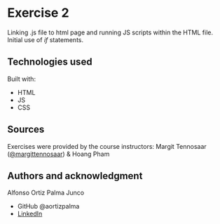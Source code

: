 # Exercise 2

Linking .js file to html page and running JS scripts within the HTML file.
Initial use of *if* statements.

## Technologies used

Built with: 

- HTML
- JS
- CSS

## Sources 
Exercises were provided by the course instructors: Margit Tennosaar ([@margittennosaar](https://github.com/margittennosaar)) & Hoang Pham

## Authors and acknowledgment

Alfonso Ortiz Palma Junco
- GitHub @aortizpalma
- [LinkedIn](https://www.linkedin.com/in/ortizpalma/)